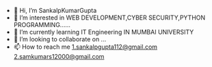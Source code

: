 - 👋 Hi, I’m SankalpKumarGupta
- 👀 I’m interested in WEB DEVELOPMENT,CYBER SECURITY,PYTHON PROGRAMMING......
- 🌱 I’m currently learning IT Engineering IN MUMBAI UNIVERSITY
- 💞️ I’m looking to collaborate on ...
- 📫 How to reach me 1.sankalpgupta112@gmail.com 2.samkumars12000@gmail.com

<!---
SankalpKumarGupta/SankalpKumarGupta is a ✨ special ✨ repository because its `README.md` (this file) appears on your GitHub profile.
You can click the Preview link to take a look at your changes.
--->
